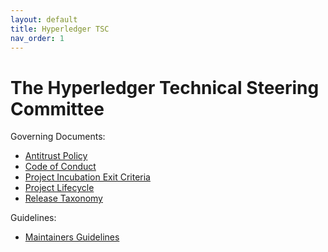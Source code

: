 ```yaml
---
layout: default
title: Hyperledger TSC 
nav_order: 1
---
```

[//]: # (SPDX-License-Identifier: CC-BY-4.0)

# The Hyperledger Technical Steering Committee

Governing Documents:

* [Antitrust Policy](./antitrust.md)
* [Code of Conduct](./code-of-conduct.md)
* [Project Incubation Exit Criteria](./project-incubation-exit.md)
* [Project Lifecycle](./project-lifecycle.md)
* [Release Taxonomy](./release-taxonomy.md)

Guidelines:

* [Maintainers Guidelines](./MAINTAINERS-guidelines.md)
